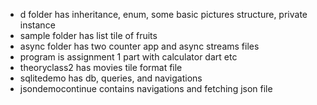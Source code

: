 - d folder has inheritance, enum, some basic pictures structure, private instance 
- sample folder has list tile of fruits 
- async folder has two counter app and async streams files
- program is assignment 1 part with calculator dart etc
- theoryclass2 has movies tile format file
- sqlitedemo has db, queries, and navigations
- jsondemocontinue contains navigations and fetching json file
